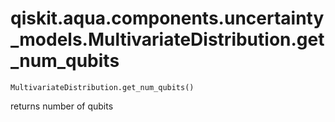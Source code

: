 # qiskit.aqua.components.uncertainty\_models.MultivariateDistribution.get\_num\_qubits

`MultivariateDistribution.get_num_qubits()`

returns number of qubits
